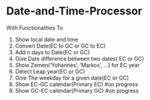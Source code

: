 # Date-and-Time-Processor
With Functionalities To 
1.  Show local date and time
2.  Convert Date(EC to GC or GC to EC) 
3.  Add n days to Date(EC  or GC)
4.  Give Date difference between two dates( EC or GC)
5.  Show Zemen(‘Yohannes’, ‘Markos’, …) for EC year
6.  Detect Leap year(EC or GC)
7.  Give The weekday for a given date(EC or GC) 
8.  Show EC-GC calendar(Primary EC) #on progress
9.  Show GC-EC calendar(Primary GC) #on progress
